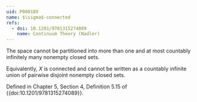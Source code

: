 ```yaml
---
uid: P000189
name: $\sigma$-connected
refs:
  - doi: 10.1201/9781315274089
    name: Continuum Theory (Nadler)
---
```


The space cannot be partitioned into more than one and at most countably infinitely many nonempty closed sets.

Equivalently, $X$ is connected and cannot be written as a countably infinite union of pairwise disjoint nonempty closed sets.

Defined in Chapter 5, Section 4, Definition 5.15 of {{doi:10.1201/9781315274089}}.
